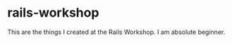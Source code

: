 rails-workshop
==============

This are the things I created at the Rails Workshop. I am absolute beginner.